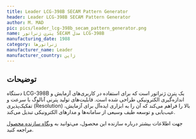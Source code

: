 ```yaml
---
title: Leader LCG-398B SECAM Pattern Generator
header: Leader LCG-398B SECAM Pattern Generator
author: M. MAD
pic: pics/leader_lcg-398b_secam_pattern_generator.png
name: پترن ژنراتور SECAM مدل LCG-398B
manufacturing_date: 1988
category: ژنراتورها
manufacturer_name: Leader
manufacturer_country: ژاپن
---
```


<h2 class="fa-IR-explanation-header">توضیحات</h2>
<p>
دستگاه
<span class="english-text">LCG-398B</span>
یک پترن ژنراتور است که برای استفاده در کاربری‌های آزمایش و اندازه‌گیری
الکترونیکی طراحی شده است. قابلیت‌های تولید پترنی آنالوگ با سرعت و تفکیک‌پذیری
<span class="english-text">(Resolution)</span>
بالا را فراهم می‌کند که آن را به ابزاری ایده‌آل برای آزمایش، عیب‌یابی و توسعه
طیف وسیعی از سامانه‌ها و مدارهای الکترونیکی تبدیل می‌کند.
</p>
<p>
جهت اطلاعات بیشتر درباره سازنده این محصول، می‌توانید به
<a href="https://www.leader.co.jp/en/company/overview/history/" title="وبگاه شرکت Leader">وبگاه سازنده محصول</a>
مراجعه کنید.
</p>
